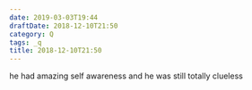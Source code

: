 ```yaml
---
date: 2019-03-03T19:44
draftDate: 2018-12-10T21:50
category: Q
tags: _q
title: 2018-12-10T21:50
---
```


he had amazing self awareness and he was still totally clueless
